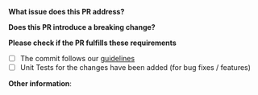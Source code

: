 **What issue does this PR address?**


**Does this PR introduce a breaking change?**


**Please check if the PR fulfills these requirements**
- [ ] The commit follows our [guidelines](https://github.com/serilog/serilog/blob/dev/CONTRIBUTING.md)
- [ ] Unit Tests for the changes have been added (for bug fixes / features)

**Other information**:
